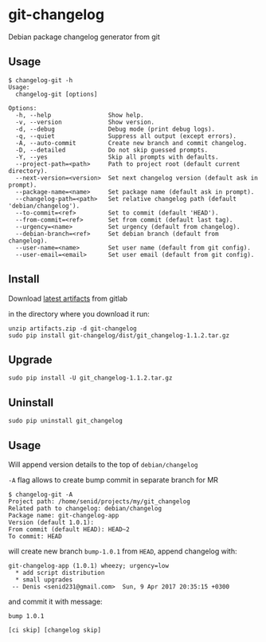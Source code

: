 # git-changelog
Debian package changelog generator from git

## Usage
```
$ changelog-git -h
Usage:
  changelog-git [options]

Options:
  -h, --help                Show help.
  -v, --version             Show version.
  -d, --debug               Debug mode (print debug logs).
  -q, --quiet               Suppress all output (except errors).
  -A, --auto-commit         Create new branch and commit changelog.
  -D, --detailed            Do not skip guessed prompts.
  -Y, --yes                 Skip all prompts with defaults.
  --project-path=<path>     Path to project root (default current directory).
  --next-version=<version>  Set next changelog version (default ask in prompt).
  --package-name=<name>     Set package name (default ask in prompt).
  --changelog-path=<path>   Set relative changelog path (default 'debian/changelog').
  --to-commit=<ref>         Set to commit (default 'HEAD').
  --from-commit=<ref>       Set from commit (default last tag).
  --urgency=<name>          Set urgency (default from changelog).
  --debian-branch=<ref>     Set debian branch (default from changelog).
  --user-name=<name>        Set user name (default from git config).
  --user-email=<email>      Set user email (default from git config).
```

## Install
Download [latest artifacts](https://git.in.didww.com/denis.t/git-changelog/builds/artifacts/v1.1.2/download?job=build-job) from gitlab

in the directory where you download it run:
```
unzip artifacts.zip -d git-changelog
sudo pip install git-changelog/dist/git_changelog-1.1.2.tar.gz
```

## Upgrade
```
sudo pip install -U git_changelog-1.1.2.tar.gz
```

## Uninstall
```
sudo pip uninstall git_changelog
```

## Usage

Will append version details to the top of `debian/changelog`

`-A` flag allows to create bump commit in separate branch for MR

```
$ changelog-git -A
Project path: /home/senid/projects/my/git_changelog
Related path to changelog: debian/changelog
Package name: git-changelog-app
Version (default 1.0.1): 
From commit (default HEAD): HEAD~2
To commit: HEAD
```
will create new branch `bump-1.0.1` from `HEAD`, 
append changelog with:
```
git-changelog-app (1.0.1) wheezy; urgency=low
  * add script distribution
  * small upgrades
 -- Denis <senid231@gmail.com>  Sun, 9 Apr 2017 20:35:15 +0300
 ```
and commit it with message:
```
bump 1.0.1

[ci skip] [changelog skip]
```